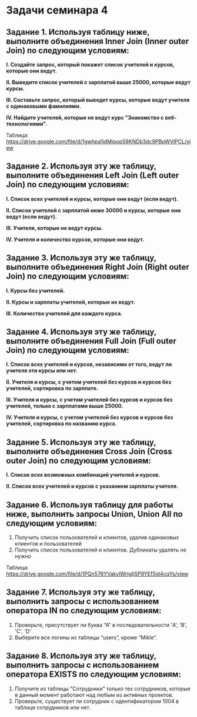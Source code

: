 # Задачи семинара 4
## Задание 1. Используя таблицу ниже, выполните объединения Inner Join (Inner outer Join) по следующим условиям:

**I. Создайте запрос, который покажет список учителей и курсов, которые они ведут.**

**II. Выведите список учителей с зарплатой выше 25000, которые ведут курсы.**

**III. Составьте запрос, который выведет курсы, которые ведут учителя с одинаковыми фамилиями.**

**IV. Найдите учителей, которые не ведут курс "Знакомство с веб-технологиями".**


Таблица: https://drive.google.com/file/d/1gwhpa1idMipop59KNDb3dc9PBpWVlPCL/view

## Задание 2. Используя эту же таблицу, выполните объединения Left Join (Left outer Join) по следующим условиям:

**I. Список всех учителей и курсы, которые они ведут (если ведут).** 

**II. Список учителей с зарплатой ниже 30000 и курсы, которые они ведут (если ведут).**

**III. Учителя, которые не ведут курсы.**

**IV. Учителя и количество курсов, которые они ведут.**

## Задание 3. Используя эту же таблицу, выполните объединения Right Join (Right outer Join) по следующим условиям:

**I. Курсы без учителей.**

**II. Курсы и зарплаты учителей, которые их ведут.**

**III. Количество учителей для каждого курса.**


## Задание 4. Используя эту же таблицу, выполните объединения Full Join (Full outer Join) по следующим условиям:

**I. Список всех учителей и курсов, независимо от того, ведут ли учителя эти курсы или нет.**

**II. Учителя и курсы, с учетом учителей без курсов и курсов без учителей, сортировка по зарплате.**

**III. Учителя и курсы, с учетом учителей без курсов и курсов без учителей, только с зарплатами выше 25000.**

**IV. Учителя и курсы, с учетом учителей без курсов и курсов без учителей, сортировка по названию курса.**

## Задание 5. Используя эту же таблицу, выполните объединения Cross Join (Cross outer Join) по следующим условиям:

**I. Список всех возможных комбинаций учителей и курсов.**

**II. Список всех учителей и курсов с указанием зарплаты учителя.**


## Задание 6. Используя таблицу для работы ниже, выполнить запросы Union, Union All по следующим условиям:

1.	Получить список пользователей и клиентов, удалив одинаковых клиентов и пользователей
2.	Получить список пользователей и клиентов. Дубликаты удалять не нужно

Таблица: https://drive.google.com/file/d/1PQn576YVakvlWrIgIjSP9YEf5id4cqYs/view

## Задание 7. Используя эту же таблицу, выполнить запросы с использованием оператора IN по следующим условиям:

1. Проверьте, присутствует ли буква “А” в последовательности 'A', 'B', 'C', 'D'
2. Выберите все логины из таблицы “users”, кроме “Mikle”.

 
## Задание 8. Используя эту же таблицу, выполнить запросы с использованием оператора EXISTS по следующим условиям:

1.	Получите из таблицы "Сотрудники" только тех сотрудников, которые в данный момент работают над любым из активных проектов.
2.	Проверьте, существует ли сотрудник с идентификатором 1004 в таблице сотрудников или нет.

